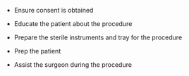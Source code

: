 - Ensure consent is obtained

- Educate the patient about the procedure

- Prepare the sterile instruments and tray for the procedure

- Prep the patient

- Assist the surgeon during the procedure